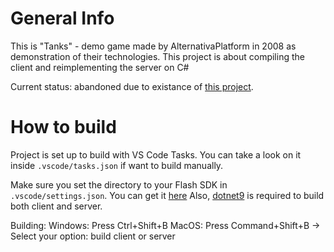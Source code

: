 # General Info
This is "Tanks" - demo game made by AlternativaPlatform in 2008 as demonstration of their technologies.
This project is about compiling the client and reimplementing the server on C#

Current status: abandoned due to existance of [this project](https://github.com/juhe1/alternativa-maven-auto-build).

# How to build
Project is set up to build with VS Code Tasks. You can take a look on it inside `.vscode/tasks.json` if want to build manually.

Make sure you set the directory to your Flash SDK in `.vscode/settings.json`. You can get it [here](https://airsdk.harman.com/download)
Also, [dotnet9](https://dotnet.microsoft.com/en-us/download/dotnet/9.0) is required to build both client and server.

Building:
Windows: Press Ctrl+Shift+B
MacOS: Press Command+Shift+B
-> Select your option: build client or server